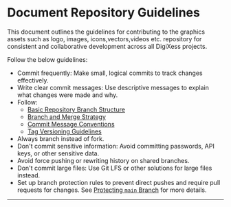 # Document Repository Guidelines

This document outlines the guidelines for contributing to the graphics assets such as logo, images, icons,vectors,videos etc. repository for consistent and collaborative development across all DigiXess projects.

Follow the below guidelines:

- Commit frequently: Make small, logical commits to track changes effectively.
- Write clear commit messages: Use descriptive messages to explain what changes were made and why.
- Follow:
    - [Basic Repository Branch Structure][basic-repo-branch-structure]
    - [Branch and Merge Strategy][branch-merge-strategy]
    - [Commit Message Conventions][commit-message-conventions]
    - [Tag Versioning Guidelines][tag-versioning-guidelines]
- Always branch instead of fork.
- Don't commit sensitive information: Avoid committing passwords, API keys, or other sensitive data.
- Avoid force pushing or rewriting history on shared branches.
- Don't commit large files: Use Git LFS or other solutions for large files instead.
- Set up branch protection rules to prevent direct pushes and require pull requests for changes. See [Protecting `main` Branch](/common/protecting-main-branch.md "Protecting `main`") for more details.

---

[basic-repo-branch-structure]: /graphic-assets/basic-repo-branch-structure.md "Basic Repository Branch Structure"
[branch-merge-strategy]:/graphic-assets/branch-merge-strategy.md "Branch and Merge Strategy"
[commit-message-conventions]: /graphic-assets/commit-message-conventions.md "Commit Message Conventions"
[tag-versioning-guidelines]: /graphic-assets/tag-versioning-guidelines.md "Tag Versioning Guidelines"
